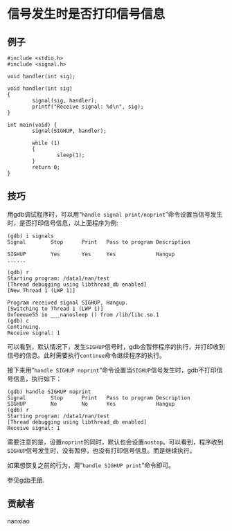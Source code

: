 # 信号发生时是否打印信号信息
## 例子
	#include <stdio.h>
	#include <signal.h>
	
	void handler(int sig);
	
	void handler(int sig)
	{
	        signal(sig, handler);
	        printf("Receive signal: %d\n", sig);
	}
	
	int main(void) {
	        signal(SIGHUP, handler);
	        
	        while (1)
	        {
	                sleep(1);
	        }
	        return 0;
	}

## 技巧
用gdb调试程序时，可以用“`handle signal print/noprint`”命令设置当信号发生时，是否打印信号信息，以上面程序为例:  

	(gdb) i signals 
	Signal        Stop      Print   Pass to program Description
	
	SIGHUP        Yes       Yes     Yes             Hangup
	......

	(gdb) r
	Starting program: /data1/nan/test 
	[Thread debugging using libthread_db enabled]
	[New Thread 1 (LWP 1)]
	
	Program received signal SIGHUP, Hangup.
	[Switching to Thread 1 (LWP 1)]
	0xfeeeae55 in ___nanosleep () from /lib/libc.so.1
	(gdb) c
	Continuing.
	Receive signal: 1

可以看到，默认情况下，发生`SIGHUP`信号时，gdb会暂停程序的执行，并打印收到信号的信息。此时需要执行`continue`命令继续程序的执行。

接下来用“`handle SIGHUP noprint`”命令设置当`SIGHUP`信号发生时，gdb不打印信号信息，执行如下：

	(gdb) handle SIGHUP noprint 
	Signal        Stop      Print   Pass to program Description
	SIGHUP        No        No      Yes             Hangup
	(gdb) r
	Starting program: /data1/nan/test 
	[Thread debugging using libthread_db enabled]
	Receive signal: 1

需要注意的是，设置`noprint`的同时，默认也会设置`nostop`。可以看到，程序收到`SIGHUP`信号发生时，没有暂停，也没有打印信号信息。而是继续执行。

如果想恢复之前的行为，用“`handle SIGHUP print`”命令即可。

参见[gdb手册](https://sourceware.org/gdb/onlinedocs/gdb/Signals.html).

## 贡献者

nanxiao
